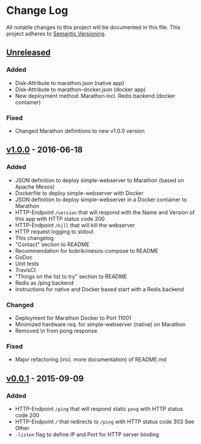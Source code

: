 # Change Log

All notable changes to this project will be documented in this file.
This project adheres to [Semantic Versioning](http://semver.org/).

## [Unreleased]

### Added

* Disk-Attribute to marathon.json (native app)
* Disk-Attribute to marathon-docker.json (docker app)
* New deployment method: Marathon incl. Redis backend (docker container)

### Fixed

* Changed Marathon definitions to new v1.0.0 version

## [v1.0.0] - 2016-06-18

### Added

* JSON definition to deploy simple-webserver to Marathon (based on Apache Mesos)
* Dockerfile to deploy simple-webserver with Docker
* JSON definition to deploy simple-webserver in a Docker container to Marathon
* HTTP-Endpoint `/version` that will respond with the Name and Version of this app with HTTP status code 200
* HTTP-Endpoint `/kill` that will kill the webserver
* HTTP request logging to stdout
* This changelog
* "Contact" section to README
* Recommendation for bobrik/mesos-compose to README
* GoDoc
* Unit tests
* TravisCI
* "Things on the list to try" section to README
* Redis as /ping backend
* Instructions for native and Docker based start with a Redis backend

### Changed

* Deployment for Marathon Docker to Port 11001
* Minimized hardware req. for simple-webserver (native) on Marathon
* Removed \n from pong response

### Fixed

* Major refactoring (incl. more documentation) of README.md

## [v0.0.1] - 2015-09-09

### Added

* HTTP-Endpoint `/ping` that will respond static `pong` with HTTP status code 200
* HTTP-Endpoint `/` that redirects to `/ping` with HTTP status code 303 See Other
* `-listen` flag to define IP and Port for HTTP server binding

[Unreleased]: https://github.com/andygrunwald/simple-webserver/compare/v1.0.0...HEAD
[v1.0.0]: https://github.com/andygrunwald/simple-webserver/releases/tag/v1.0.0
[v0.0.1]: https://github.com/andygrunwald/simple-webserver/releases/tag/v0.0.1
